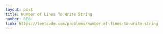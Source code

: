 ```yaml
---
layout: post
title: Number of Lines To Write String
number: 806
link: https://leetcode.com/problems/number-of-lines-to-write-string
---
```

